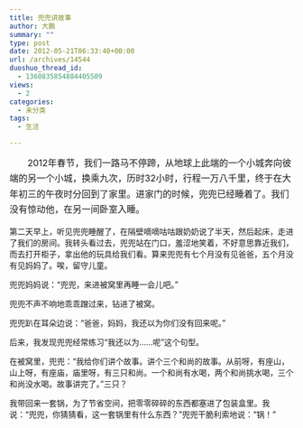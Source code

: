 ```yaml
---
title: 兜兜讲故事
author: 大鹏
summary: ""
type: post
date: 2012-05-21T06:33:40+00:00
url: /archives/14544
duoshuo_thread_id:
  - 1360835854884405509
views:
  - 2
categories:
  - 未分类
tags:
  - 生活

---
```

<span style="line-height: 1.714285714; font-size: 1rem;">　　2012年春节，我们一路马不停蹄，从地球上此端的一个小城奔向彼端的另一个小城，换乘九次，历时32小时，行程一万八千里，终于在大年初三的午夜时分回到了家里。进家门的时候，兜兜已经睡着了。我们没有惊动他，在另一间卧室入睡。</span>

第二天早上，听见兜兜睡醒了，在隔壁嘀嘀咕咕跟奶奶说了半天，然后起床，走进了我们的房间。我转头看过去，兜兜站在门口，羞涩地笑着，不好意思靠近我们，而去打开柜子，拿出他的玩具给我们看。算来兜兜有七个月没有见爸爸，五个月没有见妈妈了。唉，留守儿童。
  
兜兜妈妈说：“兜兜，来进被窝里再睡一会儿吧。”
  
兜兜不声不响地乖乖蹭过来，钻进了被窝。
  
兜兜趴在耳朵边说：“爸爸，妈妈，我还以为你们没有回来呢。”
  
后来，我发现兜兜经常练习“我还以为……呢”这个句型。
  
在被窝里，兜兜：“我给你们讲个故事。讲个三个和尚的故事。从前呀，有座山，山上呀，有座庙，庙里呀，有三只和尚。一个和尚有水喝，两个和尚挑水喝，三个和尚没水喝。故事讲完了。”三只？
  
我带回来一套锅，为了节省空间，把零零碎碎的东西都塞进了包装盒里。我说：“兜兜，你猜猜看，这一套锅里有什么东西？”兜兜干脆利索地说：“锅！”
